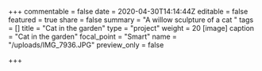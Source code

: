 +++
commentable = false
date = 2020-04-30T14:14:44Z
editable = false
featured = true
share = false
summary = "A willow sculpture of a cat "
tags = []
title = "Cat in the garden"
type = "project"
weight = 20
[image]
caption = "Cat in the garden"
focal_point = "Smart"
name = "/uploads/IMG_7936.JPG"
preview_only = false

+++
